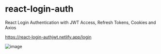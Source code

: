 # react-login-auth
React Login Authentication with JWT Access, Refresh Tokens, Cookies and Axios

https://react-login-authjwt.netlify.app/login

![image](https://user-images.githubusercontent.com/70466896/151647177-4bcd85f3-5008-4a9b-839e-f571b7ea20f2.png)

